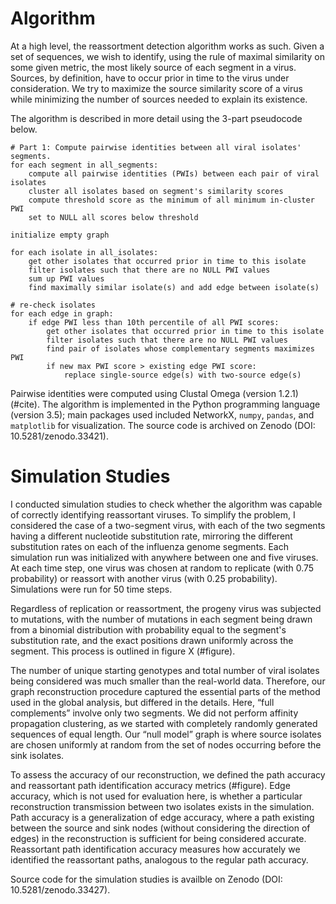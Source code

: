 # Algorithm

At a high level, the reassortment detection algorithm works as such. Given a set of sequences, we wish to identify, using the rule of maximal similarity on some given metric, the most likely source of each segment in a virus. Sources, by definition, have to occur prior in time to the virus under consideration. We try to maximize the source similarity score of a virus while minimizing the number of sources needed to explain its existence.

The algorithm is described in more detail using the 3-part pseudocode below.

```
# Part 1: Compute pairwise identities between all viral isolates' segments.
for each segment in all_segments:
    compute all pairwise identities (PWIs) between each pair of viral isolates
    cluster all isolates based on segment's similarity scores
    compute threshold score as the minimum of all minimum in-cluster PWI
    set to NULL all scores below threshold

initialize empty graph

for each isolate in all_isolates:
    get other isolates that occurred prior in time to this isolate
    filter isolates such that there are no NULL PWI values
    sum up PWI values
    find maximally similar isolate(s) and add edge between isolate(s)

# re-check isolates
for each edge in graph:
    if edge PWI less than 10th percentile of all PWI scores:
        get other isolates that occurred prior in time to this isolate
        filter isolates such that there are no NULL PWI values
        find pair of isolates whose complementary segments maximizes PWI
        if new max PWI score > existing edge PWI score:
            replace single-source edge(s) with two-source edge(s)
```

Pairwise identities were computed using Clustal Omega (version 1.2.1)(#cite). The algorithm is implemented in the Python programming language (version 3.5); main packages used included NetworkX, `numpy`, `pandas`, and `matplotlib` for visualization. The source code is archived on Zenodo (DOI: 10.5281/zenodo.33421).

# Simulation Studies

I conducted simulation studies to check whether the algorithm was capable of correctly identifying reassortant viruses. To simplify the problem, I considered the case of a two-segment virus, with each of the two segments having a different nucleotide substitution rate, mirroring the different substitution rates on each of the influenza genome segments. Each simulation run was initialized with anywhere between one and five viruses. At each time step, one virus was chosen at random to replicate (with 0.75 probability) or reassort with another virus (with 0.25 probability). Simulations were run for 50 time steps.

Regardless of replication or reassortment, the progeny virus was subjected to mutations, with the number of mutations in each segment being drawn from a binomial distribution with probability equal to the segment's substitution rate, and the exact positions drawn uniformly across the segment. This process is outlined in figure X (#figure).

The number of unique starting genotypes and total number of viral isolates being considered was much smaller than the real-world data. Therefore, our graph reconstruction procedure captured the essential parts of the method used in the global analysis, but differed in the details. Here, “full complements” involve only two segments. We did not perform affinity propagation clustering, as we started with completely randomly generated sequences of equal length. Our “null model” graph is where source isolates are chosen uniformly at random from the set of nodes occurring before the sink isolates.

To assess the accuracy of our reconstruction, we defined the path accuracy and reassortant path identification accuracy metrics (#figure). Edge accuracy, which is not used for evaluation here, is whether a particular reconstruction transmission between two isolates exists in the simulation. Path accuracy is a generalization of edge accuracy, where a path existing between the source and sink nodes (without considering the direction of edges) in the reconstruction is sufficient for being considered accurate. Reassortant path identification accuracy measures how accurately we identified the reassortant paths, analogous to the regular path accuracy.

Source code for the simulation studies is availble on Zenodo (DOI: 10.5281/zenodo.33427).
